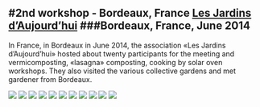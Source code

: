 #2nd workshop - Bordeaux, France
[Les Jardins d’Aujourd’hui](http://association-les-jardins-daujourdhui.asso-web.com/)
###Bordeaux, France, June 2014
---
In France, in Bordeaux in June 2014, the association «Les Jardins d’Aujourd’hui» hosted about twenty participants for the meeting and vermicomposting, «lasagna» composting, cooking by solar oven workshops. They also visited the various collective gardens and met gardener from Bordeaux.

![](Bordeaux/bordeaux_01.jpg)
![](Bordeaux/bordeaux_02.jpg)
![](Bordeaux/bordeaux_03.jpg)
![](Bordeaux/bordeaux_04.jpg)
![](Bordeaux/bordeaux_05.jpg)
![](Bordeaux/bordeaux_06.jpg)
![](Bordeaux/bordeaux_07.jpg)
![](Bordeaux/bordeaux_08.jpg)
![](Bordeaux/bordeaux_09.jpg)
![](Bordeaux/bordeaux_10.jpg)
![](Bordeaux/bordeaux_11.jpg)
